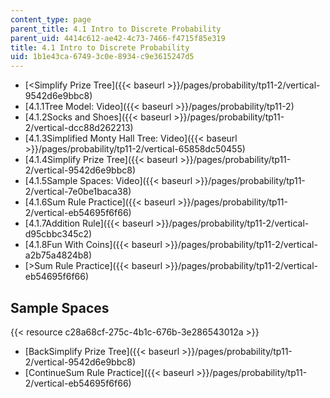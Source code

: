 ```yaml
---
content_type: page
parent_title: 4.1 Intro to Discrete Probability
parent_uid: 4414c612-ae42-4c73-7466-f4715f85e319
title: 4.1 Intro to Discrete Probability
uid: 1b1e43ca-6749-3c0e-8934-c9e3615247d5
---
```


*   [<Simplify Prize Tree]({{< baseurl >}}/pages/probability/tp11-2/vertical-9542d6e9bbc8)
*   [4.1.1Tree Model: Video]({{< baseurl >}}/pages/probability/tp11-2)
*   [4.1.2Socks and Shoes]({{< baseurl >}}/pages/probability/tp11-2/vertical-dcc88d262213)
*   [4.1.3Simplified Monty Hall Tree: Video]({{< baseurl >}}/pages/probability/tp11-2/vertical-65858dc50455)
*   [4.1.4Simplify Prize Tree]({{< baseurl >}}/pages/probability/tp11-2/vertical-9542d6e9bbc8)
*   [4.1.5Sample Spaces: Video]({{< baseurl >}}/pages/probability/tp11-2/vertical-7e0be1baca38)
*   [4.1.6Sum Rule Practice]({{< baseurl >}}/pages/probability/tp11-2/vertical-eb54695f6f66)
*   [4.1.7Addition Rule]({{< baseurl >}}/pages/probability/tp11-2/vertical-d95cbbc345c2)
*   [4.1.8Fun With Coins]({{< baseurl >}}/pages/probability/tp11-2/vertical-a2b75a4824b8)
*   [\>Sum Rule Practice]({{< baseurl >}}/pages/probability/tp11-2/vertical-eb54695f6f66)

Sample Spaces
-------------

{{< resource c28a68cf-275c-4b1c-676b-3e286543012a >}}

*   [BackSimplify Prize Tree]({{< baseurl >}}/pages/probability/tp11-2/vertical-9542d6e9bbc8)
*   [ContinueSum Rule Practice]({{< baseurl >}}/pages/probability/tp11-2/vertical-eb54695f6f66)